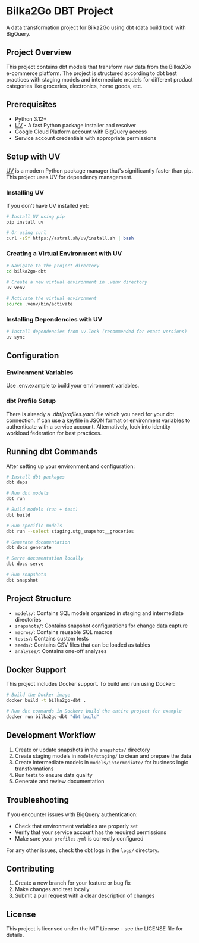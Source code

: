# Bilka2Go DBT Project

A data transformation project for Bilka2Go using dbt (data build tool) with BigQuery.

## Project Overview

This project contains dbt models that transform raw data from the Bilka2Go e-commerce platform. The project is structured according to dbt best practices with staging models and intermediate models for different product categories like groceries, electronics, home goods, etc.

## Prerequisites

- Python 3.12+
- [UV](https://github.com/astral-sh/uv) - A fast Python package installer and resolver
- Google Cloud Platform account with BigQuery access
- Service account credentials with appropriate permissions

## Setup with UV

[UV](https://github.com/astral-sh/uv) is a modern Python package manager that's significantly faster than pip. This project uses UV for dependency management.

### Installing UV

If you don't have UV installed yet:

```bash
# Install UV using pip
pip install uv

# Or using curl
curl -sSf https://astral.sh/uv/install.sh | bash
```

### Creating a Virtual Environment with UV

```bash
# Navigate to the project directory
cd bilka2go-dbt

# Create a new virtual environment in .venv directory
uv venv

# Activate the virtual environment
source .venv/bin/activate
```

### Installing Dependencies with UV

```bash
# Install dependencies from uv.lock (recommended for exact versions)
uv sync
```

## Configuration

### Environment Variables

Use .env.example to build your environment variables.

### dbt Profile Setup

There is already a *.dbt/profiles.yaml* file which you need for your dbt connection. If can use a keyfile in JSON format or environment variables to authenticate with a service account. Alternatively, look into identity workload federation for best practices.

## Running dbt Commands

After setting up your environment and configuration:

```bash
# Install dbt packages
dbt deps

# Run dbt models
dbt run

# Build models (run + test)
dbt build 

# Run specific models
dbt run --select staging.stg_snapshot__groceries

# Generate documentation
dbt docs generate

# Serve documentation locally
dbt docs serve

# Run snapshots
dbt snapshot
```

## Project Structure

- `models/`: Contains SQL models organized in staging and intermediate directories
- `snapshots/`: Contains snapshot configurations for change data capture
- `macros/`: Contains reusable SQL macros
- `tests/`: Contains custom tests
- `seeds/`: Contains CSV files that can be loaded as tables
- `analyses/`: Contains one-off analyses

## Docker Support

This project includes Docker support. To build and run using Docker:

```bash
# Build the Docker image
docker build -t bilka2go-dbt .

# Run dbt commands in Docker; build the entire project for example
docker run bilka2go-dbt "dbt build"
```

## Development Workflow

1. Create or update snapshots in the `snapshots/` directory
2. Create staging models in `models/staging/` to clean and prepare the data
3. Create intermediate models in `models/intermediate/` for business logic transformations
4. Run tests to ensure data quality
5. Generate and review documentation

## Troubleshooting

If you encounter issues with BigQuery authentication:
- Check that environment variables are properly set
- Verify that your service account has the required permissions
- Make sure your `profiles.yml` is correctly configured

For any other issues, check the dbt logs in the `logs/` directory.

## Contributing

1. Create a new branch for your feature or bug fix
2. Make changes and test locally
3. Submit a pull request with a clear description of changes

## License

This project is licensed under the MIT License - see the LICENSE file for details.
